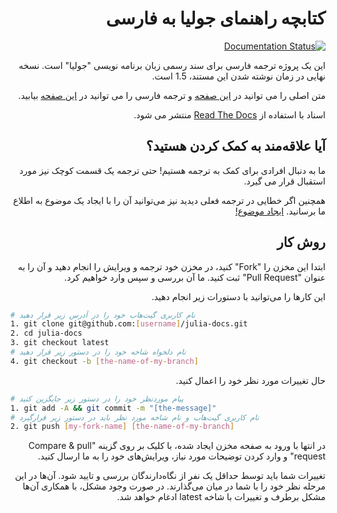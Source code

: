 <div dir="rtl">

کتابچه راهنمای جولیا به فارسی
==========================

[![Documentation Status](https://readthedocs.org/projects/julia-docs/badge/?version=latest)](http://julia-docs.readthedocs.org/en/latest/?badge=latest)

این یک پروژه ترجمه فارسی برای سند رسمی زبان برنامه نویسی "جولیا" است. نسخه نهایی در زمان نوشته شدن این مستند، 1.5 است.

متن اصلی را می توانید در [این صفحه](http://docs.julialang.org) و ترجمه فارسی را می توانید در [این صفحه](https://julia-docs.readthedocs.io/) بیابید.

اسناد با استفاده از [Read The Docs](https://readthedocs.org/projects/julia-docs) منتشر می شود.

## آیا علاقه‌مند به کمک کردن هستید؟

ما به دنبال افرادی برای کمک به ترجمه هستیم! حتی ترجمه یک قسمت کوچک نیز مورد استقبال قرار می گیرد.

همچنین اگر خطایی در ترجمه فعلی دیدید نیز می‌توانید آن را با ایجاد یک موضوع به اطلاع ما برسانید. [ایجاد موضوع!](https://github.com/amir-ni/julia-docs/issues/new)

## روش کار

ابتدا این مخزن را "Fork" کنید، در مخزن خود ترجمه و ویرایش را انجام دهید و آن را به عنوان "Pull Request" ثبت کنید. ما آن بررسی و سپس وارد خواهیم کرد.

این کارها را می‌توانید با دستورات زیر انجام دهید.

<div dir="ltr">

```bash
# نام کاربری گیت‌هاب خود را در آدرس زیر قرار دهید
1. git clone git@github.com:[username]/julia-docs.git
2. cd julia-docs
3. git checkout latest
# نام دلخواه شاخه خود را در دستور زیر قرار دهید
4. git checkout -b [the-name-of-my-branch]
```

</div>

حال تغییرات مورد نظر خود را اعمال کنید.

<div dir="ltr">

```bash
# پیام موردنظر خود را در دستور زیر جایگزین کنید
1. git add -A && git commit -m "[the-message]"
# نام کاربری گیت‌هاب و نام شاخه مورد نظر باید در دستور زیر قرارگیرد
2. git push [my-fork-name] [the-name-of-my-branch]
```

</div>

در انتها با ورود به صفحه مخزن ایجاد شده، با کلیک بر روی گزینه "Compare & pull request" و وارد کردن توضیحات مورد نیاز، ویرایش‌های خود را به ما ارسال کنید.

تغییرات شما باید توسط حداقل یک نفر از نگاه‌دارندگان بررسی و تایید شود. آن‌ها در این مرحله نظر خود را با شما در میان می‌گذارند. در صورت وجود مشکل، با همکاری آن‌ها مشکل برطرف و تغییرات با شاخه latest ادغام خواهد شد.

</div>
